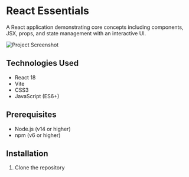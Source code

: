 # React Essentials

A React application demonstrating core concepts including components, JSX, props, and state management with an interactive UI.

![Project Screenshot](screenshot.png)

## Technologies Used

- React 18
- Vite
- CSS3
- JavaScript (ES6+)

## Prerequisites

- Node.js (v14 or higher)
- npm (v6 or higher)

## Installation

1. Clone the repository
